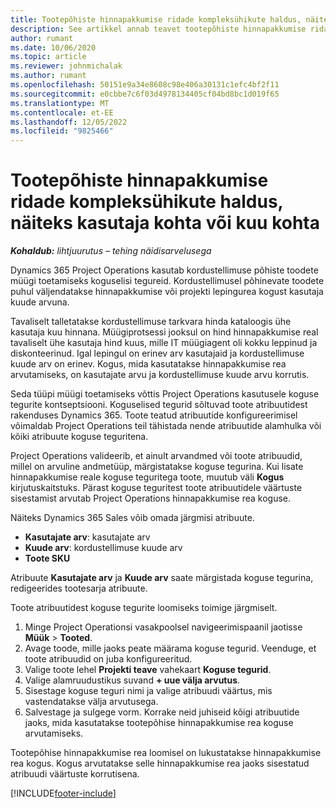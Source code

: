 ```yaml
---
title: Tootepõhiste hinnapakkumise ridade kompleksühikute haldus, näiteks kasutaja kohta või kuu kohta
description: See artikkel annab teavet tootepõhiste hinnapakkumise ridade kompleksühikute halduse kohta.
author: rumant
ms.date: 10/06/2020
ms.topic: article
ms.reviewer: johnmichalak
ms.author: rumant
ms.openlocfilehash: 50151e9a34e8608c98e406a30131c1efc4bf2f11
ms.sourcegitcommit: e0cbbe7c6f03d4978134405cf04bd8bc1d019f65
ms.translationtype: MT
ms.contentlocale: et-EE
ms.lasthandoff: 12/05/2022
ms.locfileid: "9825466"
---
```

# <a name="managing-complex-units-such-as-per-user-per-month-for-product-based-quote-lines"></a>Tootepõhiste hinnapakkumise ridade kompleksühikute haldus, näiteks kasutaja kohta või kuu kohta

_**Kohaldub:** lihtjuurutus – tehing näidisarvelusega_

Dynamics 365 Project Operations kasutab kordustellimuse põhiste toodete müügi toetamiseks koguselisi tegureid. Kordustellimusel põhinevate toodete puhul väljendatakse hinnapakkumise või projekti lepingurea kogust kasutaja kuude arvuna.

Tavaliselt talletatakse kordustellimuse tarkvara hinda kataloogis ühe kasutaja kuu hinnana. Müügiprotsessi jooksul on hind hinnapakkumise real tavaliselt ühe kasutaja hind kuus, mille IT müügiagent oli kokku leppinud ja diskonteerinud. Igal lepingul on erinev arv kasutajaid ja kordustellimuse kuude arv on erinev. Kogus, mida kasutatakse hinnapakkumise rea arvutamiseks, on kasutajate arvu ja kordustellimuse kuude arvu korrutis.

Seda tüüpi müügi toetamiseks võttis Project Operations kasutusele koguse tegurite kontseptsiooni. Koguselised tegurid sõltuvad toote atribuutidest rakenduses Dynamics 365. Toote teatud atribuutide konfigureerimisel võimaldab Project Operations teil tähistada nende atribuutide alamhulka või kõiki atribuute koguse teguritena.

Project Operations valideerib, et ainult arvandmed või toote atribuudid, millel on arvuline andmetüüp, märgistatakse koguse tegurina. Kui lisate hinnapakkumise reale koguse teguritega toote, muutub väli **Kogus** kirjutuskaitstuks. Pärast koguse teguritest toote atribuutidele väärtuste sisestamist arvutab Project Operations hinnapakkumise rea koguse.

Näiteks Dynamics 365 Sales võib omada järgmisi atribuute.

- **Kasutajate arv**: kasutajate arv
- **Kuude arv**: kordustellimuse kuude arv
- **Toote SKU**

Atribuute **Kasutajate arv** ja **Kuude arv** saate märgistada koguse tegurina, redigeerides tootesarja atribuute.

Toote atribuutidest koguse tegurite loomiseks toimige järgmiselt.

1. Minge Project Operationsi vasakpoolsel navigeerimispaanil jaotisse **Müük** > **Tooted**.
2. Avage toode, mille jaoks peate määrama koguse tegurid. Veenduge, et toote atribuudid on juba konfigureeritud.
3. Valige toote lehel **Projekti teave** vahekaart **Koguse tegurid**.
4. Valige alamruudustikus suvand **+ uue välja arvutus**.
5. Sisestage koguse teguri nimi ja valige atribuudi väärtus, mis vastendatakse välja arvutusega.
6. Salvestage ja sulgege vorm. Korrake neid juhiseid kõigi atribuutide jaoks, mida kasutatakse tootepõhise hinnapakkumise rea koguse arvutamiseks.

Tootepõhise hinnapakkumise rea loomisel on lukustatakse hinnapakkumise rea kogus. Kogus arvutatakse selle hinnapakkumise rea jaoks sisestatud atribuudi väärtuste korrutisena.


[!INCLUDE[footer-include](../../includes/footer-banner.md)]
